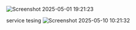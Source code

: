 ![Screenshot 2025-05-01 19:21:23](https://github.com/user-attachments/assets/ff5a03c1-9ae8-4c19-892a-b11d1a21356f)

service tesing
![Screenshot 2025-05-10 10:21:32](https://github.com/user-attachments/assets/fa24f3e5-1eae-407d-aaec-86d211899b0b)
